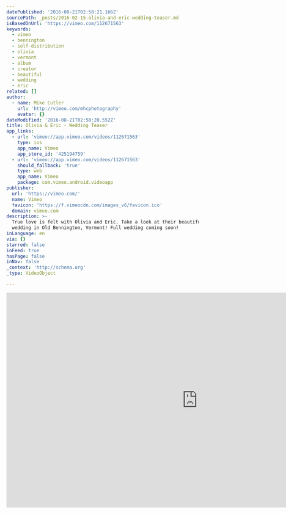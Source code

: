 ```yaml
---
datePublished: '2016-08-21T02:58:21.166Z'
sourcePath: _posts/2016-02-15-olivia-and-eric-wedding-teaser.md
isBasedOnUrl: 'https://vimeo.com/112671563'
keywords:
  - vimeo
  - bennington
  - self-distribution
  - olivia
  - vermont
  - album
  - creator
  - beautiful
  - wedding
  - eric
related: []
author:
  - name: Mike Cutler
    url: 'http://vimeo.com/mhcphotography'
    avatar: {}
dateModified: '2016-08-21T02:58:20.552Z'
title: Olivia & Eric - Wedding Teaser
app_links:
  - url: 'vimeo://app.vimeo.com/videos/112671563'
    type: ios
    app_name: Vimeo
    app_store_id: '425194759'
  - url: 'vimeo://app.vimeo.com/videos/112671563'
    should_fallback: 'true'
    type: web
    app_name: Vimeo
    package: com.vimeo.android.videoapp
publisher:
  url: 'https://vimeo.com/'
  name: Vimeo
  favicon: 'https://f.vimeocdn.com/images_v6/favicon.ico'
  domain: vimeo.com
description: >-
  True love is felt with Olivia and Eric. Take a look at their beautiful Fall
  wedding in Old Bennington, Vermont! Full wedding coming soon!
inLanguage: en
via: {}
starred: false
inFeed: true
hasPage: false
inNav: false
_context: 'http://schema.org'
_type: VideoObject

---
```

<iframe src="https://cdn.embedly.com/widgets/media.html?src=https%3A%2F%2Fplayer.vimeo.com%2Fvideo%2F112671563&amp;url=https%3A%2F%2Fvimeo.com%2F112671563&amp;image=http%3A%2F%2Fi.vimeocdn.com%2Fvideo%2F497721738_1280.jpg&amp;key=b7d04c9b404c499eba89ee7072e1c4f7&amp;type=text%2Fhtml&amp;schema=vimeo" width="1000" height="563" scrolling="no" frameborder="0" allowfullscreen="allowfullscreen" style=""></iframe>